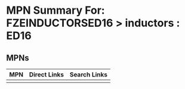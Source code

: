 



# MPN Summary For: FZEINDUCTORSED16 > inductors : ED16

## MPNs
  

|MPN|Direct Links|Search Links|
| :--- | :--- | :--- |
||||
